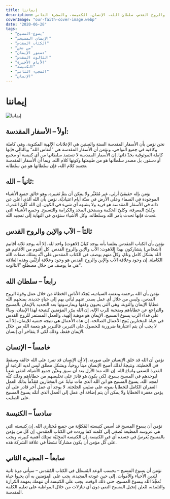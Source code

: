 ```yaml
---
title: إيماننا
description: دستور إيماننا المختصر، ويتناول الأسفار المقدسة، الله، الآب والإبن والروح القدس، سلطان الله، الإنسان، الكنيسة، والمجيء الثاني.
coverImage: "our-faith-cover-image.webp"
date: "2020-06-28"
tags:
  - "يسوع-المسيح"
  - "الإيمان المسيحي"
  - "الكتاب المقدس"
  - "من نحن"
  - "دستور الإيمان"
  - "الثالوث المقدس"
  - "الأيام الأخيرة"
  - "الكنيسة"
  - "المجيء الثاني"
  - "الإنسان"
---
```


# إيماننا

![إيماننا](statement-of-faith/our-faith.webp?width=larg&position=center&description=hidden)

## أولاً – الأسفار المقدسة:

نحن نؤمن بأن الأسفار المقدسة الستة والستين هي الإعلانات الإلهية المكتوبة، وهي كاملة وكافية في جميع النواحي. ونؤمن أن الأسفار المقدسة هي ”أنفاس الله“ وبالتالي فإنها كاملة الموثوقية بحدّ ذاتها. إن الأسفار المقدسة لا تستمد سلطانها من أي كنيسة أو مجمع أو دستور، بل مصدر سلطانها هو من طبيعتها وكونها كلام الله. وبما أن الأسفار المقدسة تجسد كلام الله، فإن سلطانها هو من سلطانه.

## ثانياً – الله:

نؤمن بإله حقيقيّ أزلي، غير مُتَغَيِّر ولا يمكن أن يتمَّ تَغييره. وهو خالق جميع الأشياء الموجودة في السماء وعلى الأرض في ستّة أيام اعتياديّة. نؤمن بأن الله الذي أعلن عن ذاته في الأسفار المقدسة هو فريد ولا يشبهه أي شيء في الكون. إن الله كُليّ القدرة، وكليّ المعرفة، وكليّ الحكمة ويستحق المجد والكرامة والتسبيح. وجميع الأشياء التي تحدث فإنها تحدث بأمر الله وسلطانه، وكل الأشياء ستؤدي في النهاية إلى تمجيد الله.

## ثالثاً – الآب والإبن والروح القدس

نؤمن بأن الكتاب المقدس يعلمنا بأنه يوجد كيانٌ (لاهوت) واحد لله، إلا أنه يوجد ثلاثة أقانيم (أشخاص) يتشاركون بهذا اللاهوت: الآب والإبن والروح القدس. كل أقنوم من الأقانيم هو الله بشكل كامل وتامّ، وكلُّ منهم يوصف في الكتاب المقدس على أنَّه يمتلك صفات الله الكاملة. إن وجود وعلاقة الآب والإبن والروح القدس هو وجود وعلاقة أزليَّين وهذه العلاقة هي ما يوصف من خلال مصطلح ”الثالوث“.

## رابعاً – سلطان الله

نؤمن بأن الله برحمته ونعمته السيادية، يُجدّد الأناس الخطاة من خلال عمل وقوة الروح القدس، وليس من خلال أي عمل يصدر عنهم ليأتي بهم إلى حياةٍ جديدة. يمنحهم الله عطايا الإيمان والتوبة، وهي التي يحيون وفقها ويمارسونها بعد التجديد بالإيمان بالمسيح والتراجع عن خطاياهم وبمحبة للرب الإله. إن الله يبرّر المؤمنين كنتيجة لهذا الإيمان، وبناءً على فداء الرب يسوع المسيح. الإيمان هو موهبة إلهية، والعمل المستمر للروح القدس في حياة المختارين يُنتِج الأعمال الصالحة. إن هذه الأعمال هي نتيجة حتمية للإيمان، إلا أنه لا يجب أن يتم اعتبارها ضرورية للحصول على التبرير، فالتبرير هو بنعمة الله من خلال الإيمان فقط، وذلك لكي لا يتفاخر أي إنسان.

## خامساً – الإنسان

نؤمن أن الله قد خلق الإنسان على صورته. إلا أن الإنسان قد تمرد على الله خالقه وسقط في الخطيئة. ونتيجةً لذلك أصبح الإنسان ميتاً روحياً، وبشكل مطلق ليس لديه الرغبة أو القدرة للسعي واتباع الله. إن الله منذ الأزل بعد أن سبق وعيَّن جميع الأشياء، انتقى شعباً ليوحدهم في المسيح يسوع، لكي يكون هو قادرُ على تخليصهم من خطاياهم وذلك كلّه لمجد الله. يسوع المسيح هو ابن الله الذي مات نيابةً عن المختارين مُقدِّماً بذلك العمل الغفران الكامل للخطايا بموته على صليب الجلجثة. لا يوجد أي عمل آخر قادر على أن يؤمن مغفرة الخطايا ولا يمكن أن يتم إضافة أي عمل إلى العمل الذي أتمَّه يسوع المسيح على الصليب.

## سادساً – الكنيسة

نؤمن أن يسوع المسيح قد أسس كنيسته المُكوَّنة من جميع مُختاري الله. إن كنيسته التي هي عروسه المطيعة تُصغي إلى كلمته كما وردت في الكتاب المقدس. إن كُل من يؤمن بالمسيح يُغرسُ في جسده أي في الكنيسة. إن الكنيسة المحليّة تمتلك أهمية كبيرة، ويجب على كُل مؤمن أن يكون مشاركاً نشطاً في علاقة الشركة هذه.

## سابعاً – المجيء الثاني

نؤمن أن يسوع المسيح – بحسب الوعد المُسجَّل في الكتاب المُقدس – سيأتي مرة ثانية ليَدين الأحياء والأموات. إلى حين عودته المجيدة، يجب على المؤمنين به أن يحيوا حياة تُمجِّدُ الله بيسوع المسيح. حتى ذلك الوقت، يجب على الكنيسة أن تنهمك بمهمة الكرازة والتلمذة، لتُعلن إنجيل المسيح النقي دون أي تنازلات من خلال المواظبة على تعليم الكلمة المقدسة.
